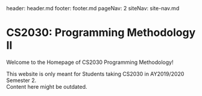 <frontmatter>
  header: header.md
  footer: footer.md
  pageNav: 2
  siteNav: site-nav.md
</frontmatter>

<br>

# CS2030: Programming Methodology II

Welcome to the Homepage of CS2030 Programming Methodology! 

<box type="warning">
    This website is only meant for Students taking CS2030 in AY2019/2020 Semester 2. <br/> Content here might be outdated. 
</box>